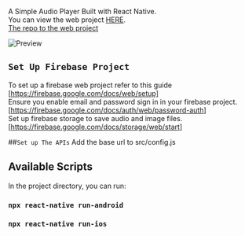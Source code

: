 A Simple Audio Player Built with React Native.<br>
You can view the web project [HERE](https://open-audio.ibua.co.ke/).<br>
[The repo to the web project](https://github.com/nicksanchezc137/Open-Audio-Player)

![Preview](https://firebasestorage.googleapis.com/v0/b/open-audio-player.appspot.com/o/image%2Fscreenshots.png?alt=media&token=59420442-5398-493d-9c19-2159156ecdd8)
## `Set Up Firebase Project`
To set up a firebase web project refer to this guide [https://firebase.google.com/docs/web/setup]<br>
Ensure you enable email and password sign in in your firebase project. [https://firebase.google.com/docs/auth/web/password-auth]<br>
Set up firebase storage to save audio and image files. [https://firebase.google.com/docs/storage/web/start]<br>

##`Set up The APIs`
Add the base url to src/config.js



## Available Scripts

In the project directory, you can run:

### `npx react-native run-android`

### `npx react-native run-ios`

